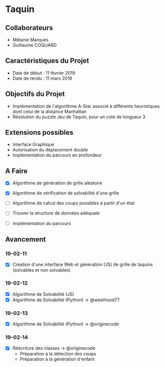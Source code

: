 # Taquin


## Collaborateurs
- Mélanie Marques
- Guillaume COQUARD


## Caractéristiques du Projet
- Date de début : 11 février 2019
- Date de rendu : 11 mars 2019


## Objectifs du Projet
- Implémentation de l'algorithme A-Star associé à différents heuristiques dont celui de la distance Manhattan
- Résolution du puzzle Jeu de Taquin, pour un coté de longueur 3


## Extensions possibles
- Interface Graphique
- Autorisation du déplacement double
- Implémentation du parcours en profondeur


## A Faire
- [x] Algorithme de génération de grille aléatoire
- [x] Algorithme de vérification de solvabilité d'une grille
- [ ] Algorithme de calcul des coups possibles à partir d'un état
- [ ] Trouver la structure de données adéquate
- [ ] Implémentation du parcours



## Avancement

### 19-02-11
- [x] Création d'une interface Web et génération (JS) de grille de taquins (solvables et non solvables)
### 19-02-12
- [x] Algorithme de Solvabilité (JS)
- [x] Algorithme de Solvabilité (Python) -> @westhood77
### 19-02-13
- [x] Algorithme de Solvabilité (Python) -> @originecode
### 19-02-14
- [x] Réécriture des classes -> @originecode
	- Préparation à la détection des coups
	- Préparation à la génération d'enfant
